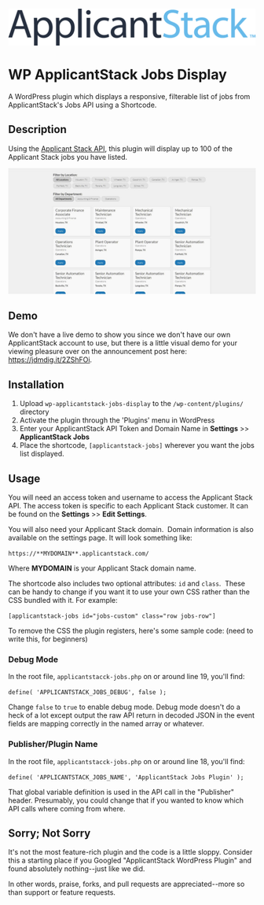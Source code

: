 ![alt text](https://github.com/jdmdigital/wp-applicantstack-jobs-display/blob/master/img/ApplicantStack-logo.png "ApplicantStack Jobs in WordPress")
# WP ApplicantStack Jobs Display 
A WordPress plugin which displays a responsive, filterable list of jobs from ApplicantStack's Jobs API using a Shortcode.

## Description
Using the [Applicant Stack API](https://help.applicantstack.com/hc/en-us/articles/115000786273-API-Integration-Guide "API Integration Guide"), this plugin will display up to 100 of the Applicant Stack jobs you have listed.  

![alt text](https://github.com/jdmdigital/wp-applicantstack-jobs-display/blob/master/img/applicant-stack-jobs-display-screenshot.jpg "ApplicantStack Jobs Screenshot")

## Demo
We don't have a live demo to show you since we don't have our own ApplicantStack account to use, but there is a little visual demo for your viewing pleasure over on the announcement post here: https://jdmdig.it/2ZShFOi.

## Installation
1. Upload `wp-applicantstack-jobs-display` to the `/wp-content/plugins/` directory
1. Activate the plugin through the 'Plugins' menu in WordPress
1. Enter your ApplicantStack API Token and Domain Name in **Settings** >> **ApplicantStack Jobs**
1. Place the shortcode, `[applicantstack-jobs]` wherever you want the jobs list displayed.

## Usage
You will need an access token and username to access the Applicant Stack API. The access token is specific to each Applicant Stack customer. It can be found on the **Settings** >> **Edit Settings**.

You will also need your Applicant Stack domain.  Domain information is also available on the settings page. It will look something like:

`https://**MYDOMAIN**.applicantstack.com/`

Where **MYDOMAIN** is your Applicant Stack domain name.

The shortcode also includes two optional attributes: `id` and `class`.  These can be handy to change if you want it to use your own CSS rather than the CSS bundled with it. For example:

`[applicantstack-jobs id="jobs-custom" class="row jobs-row"]`

To remove the CSS the plugin registers, here's some sample code:
(need to write this, for beginners)

### Debug Mode
In the root file, `applicantstacck-jobs.php` on or around line 19, you'll find: 

`define( 'APPLICANTSTACK_JOBS_DEBUG', false );` 

Change `false` to `true` to enable debug mode.  Debug mode doesn't do a heck of a lot except output the raw API return in decoded JSON in the event fields are mapping correctly in the named array or whatever.

### Publisher/Plugin Name
In the root file, `applicantstacck-jobs.php` on or around line 18, you'll find: 

`define( 'APPLICANTSTACK_JOBS_NAME', 'ApplicantStack Jobs Plugin' );`  

That global variable definition is used in the API call in the "Publisher" header.  Presumably, you could change that if you wanted to know which API calls where coming from where.  

## Sorry; Not Sorry
It's not the most feature-rich plugin and the code is a little sloppy.  Consider this a starting place if you Googled "ApplicantStack WordPress Plugin" and found absolutely nothing--just like we did.

In other words, praise, forks, and pull requests are appreciated--more so than support or feature requests.
